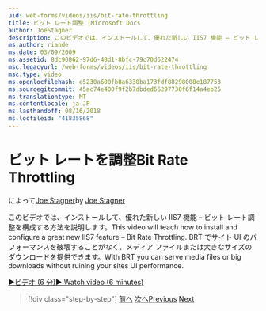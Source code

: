```yaml
---
uid: web-forms/videos/iis/bit-rate-throttling
title: ビット レート調整 |Microsoft Docs
author: JoeStagner
description: このビデオでは、インストールして、優れた新しい IIS7 機能 – ビット レート調整を構成する方法を説明します。 BRT とメディア ファイルやビッグ ダウンロードせずを提供することができます.
ms.author: riande
ms.date: 03/09/2009
ms.assetid: 8dc90862-97d6-48d1-8bfc-79c70d622474
msc.legacyurl: /web-forms/videos/iis/bit-rate-throttling
msc.type: video
ms.openlocfilehash: e5230a600fb8a6330ba173fdf88298008e187753
ms.sourcegitcommit: 45ac74e400f9f2b7dbded66297730f6f14a4eb25
ms.translationtype: MT
ms.contentlocale: ja-JP
ms.lasthandoff: 08/16/2018
ms.locfileid: "41835868"
---
```

<a name="bit-rate-throttling"></a><span data-ttu-id="cc172-104">ビット レートを調整</span><span class="sxs-lookup"><span data-stu-id="cc172-104">Bit Rate Throttling</span></span>
====================
<span data-ttu-id="cc172-105">によって[Joe Stagner](https://github.com/JoeStagner)</span><span class="sxs-lookup"><span data-stu-id="cc172-105">by [Joe Stagner](https://github.com/JoeStagner)</span></span>

<span data-ttu-id="cc172-106">このビデオでは、インストールして、優れた新しい IIS7 機能 – ビット レート調整を構成する方法を説明します。</span><span class="sxs-lookup"><span data-stu-id="cc172-106">This video will teach how to install and configure a great new IIS7 feature – Bit Rate Throttling.</span></span> <span data-ttu-id="cc172-107">BRT でサイト UI のパフォーマンスを破壊することがなく、メディア ファイルまたは大きなサイズのダウンロードを提供できます。</span><span class="sxs-lookup"><span data-stu-id="cc172-107">With BRT you can serve media files or big downloads without ruining your sites UI performance.</span></span>

[<span data-ttu-id="cc172-108">&#9654;ビデオ (6 分)</span><span class="sxs-lookup"><span data-stu-id="cc172-108">&#9654; Watch video (6 minutes)</span></span>](https://channel9.msdn.com/Blogs/ASP-NET-Site-Videos/bit-rate-throttling)

> [!div class="step-by-step"]
> <span data-ttu-id="cc172-109">[前へ](installing-ftp7.md)
> [次へ](iis7-playlists.md)</span><span class="sxs-lookup"><span data-stu-id="cc172-109">[Previous](installing-ftp7.md)
[Next](iis7-playlists.md)</span></span>
